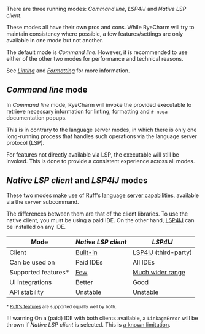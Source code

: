 There are three running modes:
<i>Command line</i>, <i>LSP4IJ</i> and <i>Native LSP client</i>.

These modes all have their own pros and cons.
While RyeCharm will try to maintain consistency where possible,
a few features/settings are only available in one mode but not another.

The default mode is <i>Command line</i>.
However, it is recommended to use either of the other two modes
for performance and technical reasons.

See <i>[Linting][1]</i> and <i>[Formatting][2]</i> for more information.


## <i>Command line</i> mode

In <i>Command line</i> mode, RyeCharm will invoke
the provided executable to retrieve necessary information
for linting, formatting and `# noqa` documentation popups.

This is in contrary to the language server modes,
in which there is only one long-running process
that handles such operations via the language server protocol (LSP).

For features not directly available via LSP,
the executable will still be invoked.
This is done to provide a consistent experience across all modes.


## <i>Native LSP client</i> and <i>LSP4IJ</i> modes

These two modes make use of Ruff's [language server capabilities][3],
available via the `server` subcommand.

The differences between them are that of the client libraries.
To use the native client, you must be using a paid IDE.
On the other hand, [LSP4IJ][5] can be installed on any IDE.


| Mode                | <i>Native LSP client</i> | <i>LSP4IJ</i>             |
|---------------------|--------------------------|---------------------------|
| Client              | [Built-in][4]            | [LSP4IJ][5] (third-party) |
| Can be used on      | Paid IDEs                | All IDEs                  |
| Supported features* | [Few][6]                 | [Much wider range][7]     |
| UI integrations     | Better                   | Good                      |
| API stability       | Unstable                 | Unstable                  |

<small>\* [Ruff's features][8] are supported equally well by both.</small>

!!! warning
    On a (paid) IDE with both clients available, a `LinkageError`
    will be thrown if <i>Native LSP client</i> is selected.
    This is [a known limitation][9].


  [1]: ./linting.md
  [2]: ./formatting.md
  [3]: https://docs.astral.sh/ruff/editors/#language-server-protocol
  [4]: https://plugins.jetbrains.com/docs/intellij/language-server-protocol.html
  [5]: https://plugins.jetbrains.com/plugin/23257-lsp4ij
  [6]: https://plugins.jetbrains.com/docs/intellij/language-server-protocol.html#supported-features
  [7]: https://github.com/redhat-developer/lsp4ij/blob/main/docs/LSPSupport.md
  [8]: https://docs.astral.sh/ruff/editors/features/
  [9]: https://github.com/redhat-developer/lsp4ij/issues/459
